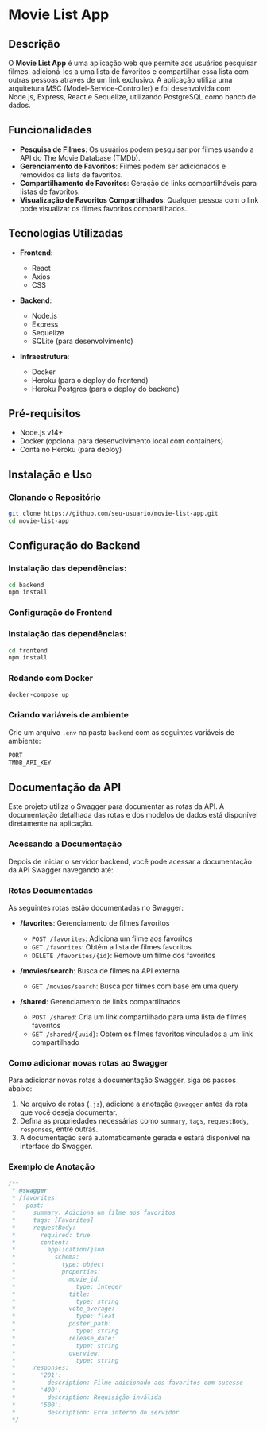# Movie List App

## Descrição

O **Movie List App** é uma aplicação web que permite aos usuários pesquisar filmes, adicioná-los a uma lista de favoritos e compartilhar essa lista com outras pessoas através de um link exclusivo. A aplicação utiliza uma arquitetura MSC (Model-Service-Controller) e foi desenvolvida com Node.js, Express, React e Sequelize, utilizando PostgreSQL como banco de dados.

## Funcionalidades

- **Pesquisa de Filmes**: Os usuários podem pesquisar por filmes usando a API do The Movie Database (TMDb).
- **Gerenciamento de Favoritos**: Filmes podem ser adicionados e removidos da lista de favoritos.
- **Compartilhamento de Favoritos**: Geração de links compartilháveis para listas de favoritos.
- **Visualização de Favoritos Compartilhados**: Qualquer pessoa com o link pode visualizar os filmes favoritos compartilhados.

## Tecnologias Utilizadas

- **Frontend**:
    - React
    - Axios
    - CSS

- **Backend**:
    - Node.js
    - Express
    - Sequelize
    - SQLite (para desenvolvimento)

- **Infraestrutura**:
    - Docker
    - Heroku (para o deploy do frontend)
    - Heroku Postgres (para o deploy do backend)

## Pré-requisitos

- Node.js v14+
- Docker (opcional para desenvolvimento local com containers)
- Conta no Heroku (para deploy)

## Instalação e Uso

### Clonando o Repositório

```bash
git clone https://github.com/seu-usuario/movie-list-app.git
cd movie-list-app
```
## Configuração do Backend

### Instalação das dependências:

```bash
cd backend
npm install
```

### Configuração do Frontend

### Instalação das dependências:

```bash
cd frontend
npm install
```

### Rodando com Docker

```bash
docker-compose up
```

### Criando variáveis de ambiente

Crie um arquivo `.env` na pasta `backend` com as seguintes variáveis de ambiente:

```bash
PORT
TMDB_API_KEY
```


## Documentação da API

Este projeto utiliza o Swagger para documentar as rotas da API. A documentação detalhada das rotas e dos modelos de dados está disponível diretamente na aplicação.

### Acessando a Documentação

Depois de iniciar o servidor backend, você pode acessar a documentação da API Swagger navegando até:



### Rotas Documentadas

As seguintes rotas estão documentadas no Swagger:

- **/favorites**: Gerenciamento de filmes favoritos
  - `POST /favorites`: Adiciona um filme aos favoritos
  - `GET /favorites`: Obtém a lista de filmes favoritos
  - `DELETE /favorites/{id}`: Remove um filme dos favoritos

- **/movies/search**: Busca de filmes na API externa
  - `GET /movies/search`: Busca por filmes com base em uma query

- **/shared**: Gerenciamento de links compartilhados
  - `POST /shared`: Cria um link compartilhado para uma lista de filmes favoritos
  - `GET /shared/{uuid}`: Obtém os filmes favoritos vinculados a um link compartilhado

### Como adicionar novas rotas ao Swagger

Para adicionar novas rotas à documentação Swagger, siga os passos abaixo:

1. No arquivo de rotas (`.js`), adicione a anotação `@swagger` antes da rota que você deseja documentar.
2. Defina as propriedades necessárias como `summary`, `tags`, `requestBody`, `responses`, entre outras.
3. A documentação será automaticamente gerada e estará disponível na interface do Swagger.

### Exemplo de Anotação

```javascript
/**
 * @swagger
 * /favorites:
 *   post:
 *     summary: Adiciona um filme aos favoritos
 *     tags: [Favorites]
 *     requestBody:
 *       required: true
 *       content:
 *         application/json:
 *           schema:
 *             type: object
 *             properties:
 *               movie_id:
 *                 type: integer
 *               title:
 *                 type: string
 *               vote_average:
 *                 type: float
 *               poster_path:
 *                 type: string
 *               release_date:
 *                 type: string
 *               overview:
 *                 type: string
 *     responses:
 *       '201':
 *         description: Filme adicionado aos favoritos com sucesso
 *       '400':
 *         description: Requisição inválida
 *       '500':
 *         description: Erro interno do servidor
 */


